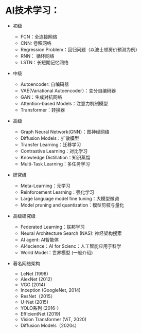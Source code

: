 # AI技术学习：
- 初级
  - FCN：全连接网络
  - CNN: 卷积网络
  - Regression Problem：回归问题（以波士顿房价预测为例）
  - RNN： 循环网络
  - LSTN：长短期记忆网络  
   
- 中级
  - Autoencoder: 自编码器
  - VAE(Variational Autoencoder）：变分自编码器
  - GAN：生成对抗网络
  - Attention-based Models：注意力机制模型 
  - Transformer：转换器
    
- 高级
  - Graph Neural Network(GNN）：图神经网络
  - Diffusion Models：扩散模型
  - Transfer Learning：迁移学习
  - Contrastive Learning：对比学习
  - Knowledge Distillation：知识蒸馏
  - Multi-Task Learning：多任务学习      
    
- 研究级
  - Meta-Learning：元学习
  - Reinforcement Learning：强化学习
  - Large language model fine tuning：大模型微调
  - Model pruning and quantization：模型剪枝与量化 
    
- 高级研究级 
  - Federated Learning：联邦学习
  - Neural Architecture Search (NAS): 神经架构搜索
  - AI agent: AI智能体
  - AI4science：AI for Scienc：人工智能应用于科学
  - World Model：世界模型 (一般介绍)

- 著名网络架构
    - LeNet (1998)
    - AlexNet (2012)
    - VGG (2014)
    - Inception (GoogleNet, 2014)
    - ResNet（2015）
    - U-Net (2015)
    - YOLO系列 (2016-)
    - EfficientNet (2019)
    - Vision Transformer (ViT, 2020)
    - Diffusion Models（2020s）
